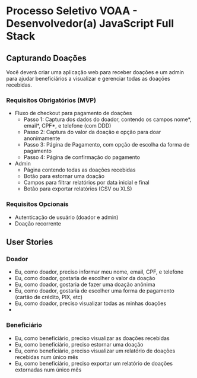 # Processo Seletivo VOAA - Desenvolvedor(a) JavaScript Full Stack

## Capturando Doações

Você deverá criar uma aplicação web para receber doações e um admin para ajudar beneficiários a visualizar e gerenciar todas as doações recebidas.

### Requisitos Obrigatórios (MVP)

- Fluxo de checkout para pagamento de doações
  - Passo 1: Captura dos dados do doador, contendo os campos nome*, email*, CPF\*, e telefone (com DDD)
  - Passo 2: Captura do valor da doação e opção para doar anonimamente
  - Passo 3: Página de Pagamento, com opção de escolha da forma de pagamento
  - Passo 4: Página de confirmação do pagamento
- Admin
  - Página contendo todas as doações recebidas
  - Botão para estornar uma doação
  - Campos para filtrar relatórios por data inicial e final
  - Botão para exportar relatórios (CSV ou XLS)

### Requisitos Opcionais

- Autenticação de usuário (doador e admin)
- Doação recorrente

## User Stories

### Doador

- Eu, como doador, preciso informar meu nome, email, CPF, e telefone
- Eu, como doador, gostaria de escolher o valor da doação
- Eu, como doador, gostaria de fazer uma doação anônima
- Eu, como doador, gostaria de escolher uma forma de pagamento (cartão de crédito, PIX, etc)
- Eu, como doador, preciso visualizar todas as minhas doações
-

### Beneficiário

- Eu, como beneficiário, preciso visualizar as doações recebidas
- Eu, como beneficiário, preciso estornar uma doação
- Eu, como beneficiário, preciso visualizar um relatório de doações recebidas num único mês
- Eu, como beneficiário, preciso exportar um relatório de doações extornadas num único mês
